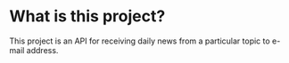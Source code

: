 # What is this project?
This project is an API for receiving daily news from a particular topic to e-mail address. 